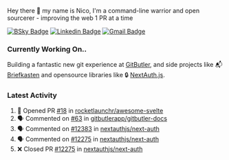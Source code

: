
Hey there 👋 my name is Nico, I'm a command-line warrior and open sourcerer - improving the web 1 PR at a time

[![BSky Badge](https://img.shields.io/badge/-%20%40ndo.dev%20-%200285FF?style=flat-square&logo=bluesky&color=%23161e27)](https://bsky.app/profile/ndo.dev) [![Linkedin Badge](https://img.shields.io/badge/-ndom91-blue?style=flat-square&logo=Linkedin&logoColor=white&link=https://www.linkedin.com/in/ndom91/)](https://www.linkedin.com/in/ndom91/) [![Gmail Badge](https://img.shields.io/badge/-yo@ndo.dev-c14438?style=flat-square&logo=mail.ru&logoColor=white&link=mailto:yo@ndo.dev)](mailto:yo@ndo.dev)

### Currently Working On..

Building a fantastic new git experience at [GitButler](https://github.com/gitbutlerapp), and side projects like 📬 [Briefkasten](https://briefkastenhq.com) and opensource libraries like 🔒 [NextAuth.js](https://github.com/nextauthjs/next-auth).

<!--START_SECTION_PROFILE_VIEWS:readme-info-->
<!--END_SECTION_PROFILE_VIEWS:readme-info-->

<!--START_SECTION_DAILY_COMMIT:readme-info-->
<!--END_SECTION_DAILY_COMMIT:readme-info-->

<!--START_SECTION_WEEKLY_COMMIT:readme-info-->
<!--END_SECTION_WEEKLY_COMMIT:readme-info-->

### Latest Activity

<!--START_SECTION:activity-->
1. 💪 Opened PR [#18](https://github.com/rocketlaunchr/awesome-svelte/pull/18) in [rocketlaunchr/awesome-svelte](https://github.com/rocketlaunchr/awesome-svelte)
2. 🗣 Commented on [#63](https://github.com/gitbutlerapp/gitbutler-docs/issues/63#issuecomment-2560613730) in [gitbutlerapp/gitbutler-docs](https://github.com/gitbutlerapp/gitbutler-docs)
3. 🗣 Commented on [#12383](https://github.com/nextauthjs/next-auth/pull/12383#issuecomment-2558320081) in [nextauthjs/next-auth](https://github.com/nextauthjs/next-auth)
4. 🗣 Commented on [#12275](https://github.com/nextauthjs/next-auth/pull/12275#issuecomment-2558308105) in [nextauthjs/next-auth](https://github.com/nextauthjs/next-auth)
5. ❌ Closed PR [#12275](https://github.com/nextauthjs/next-auth/pull/12275) in [nextauthjs/next-auth](https://github.com/nextauthjs/next-auth)
<!--END_SECTION:activity-->

